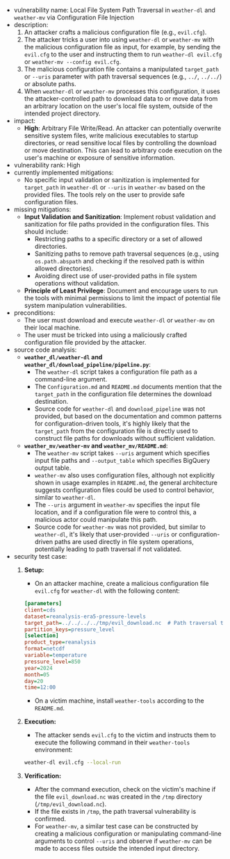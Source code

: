 - vulnerability name: Local File System Path Traversal in `weather-dl` and `weather-mv` via Configuration File Injection
- description:
    1. An attacker crafts a malicious configuration file (e.g., `evil.cfg`).
    2. The attacker tricks a user into using `weather-dl` or `weather-mv` with the malicious configuration file as input, for example, by sending the `evil.cfg` to the user and instructing them to run `weather-dl evil.cfg` or `weather-mv --config evil.cfg`.
    3. The malicious configuration file contains a manipulated `target_path` or `--uris` parameter with path traversal sequences (e.g., `../`, `../../`) or absolute paths.
    4. When `weather-dl` or `weather-mv` processes this configuration, it uses the attacker-controlled path to download data to or move data from an arbitrary location on the user's local file system, outside of the intended project directory.
- impact:
    - **High**: Arbitrary File Write/Read. An attacker can potentially overwrite sensitive system files, write malicious executables to startup directories, or read sensitive local files by controlling the download or move destination. This can lead to arbitrary code execution on the user's machine or exposure of sensitive information.
- vulnerability rank: High
- currently implemented mitigations:
    - No specific input validation or sanitization is implemented for `target_path` in `weather-dl` or `--uris` in `weather-mv` based on the provided files. The tools rely on the user to provide safe configuration files.
- missing mitigations:
    - **Input Validation and Sanitization**: Implement robust validation and sanitization for file paths provided in the configuration files. This should include:
        - Restricting paths to a specific directory or a set of allowed directories.
        - Sanitizing paths to remove path traversal sequences (e.g., using `os.path.abspath` and checking if the resolved path is within allowed directories).
        - Avoiding direct use of user-provided paths in file system operations without validation.
    - **Principle of Least Privilege**: Document and encourage users to run the tools with minimal permissions to limit the impact of potential file system manipulation vulnerabilities.
- preconditions:
    - The user must download and execute `weather-dl` or `weather-mv` on their local machine.
    - The user must be tricked into using a maliciously crafted configuration file provided by the attacker.
- source code analysis:
    - **`weather_dl/weather-dl` and `weather_dl/download_pipeline/pipeline.py`**:
        - The `weather-dl` script takes a configuration file path as a command-line argument.
        - The `Configuration.md` and `README.md` documents mention that the `target_path` in the configuration file determines the download destination.
        - Source code for `weather-dl` and `download_pipeline` was not provided, but based on the documentation and common patterns for configuration-driven tools, it's highly likely that the `target_path` from the configuration file is directly used to construct file paths for downloads without sufficient validation.
    - **`weather_mv/weather-mv` and `weather_mv/README.md`**:
        - The `weather-mv` script takes `--uris` argument which specifies input file paths and `--output_table` which specifies BigQuery output table.
        - `weather-mv` also uses configuration files, although not explicitly shown in usage examples in `README.md`, the general architecture suggests configuration files could be used to control behavior, similar to `weather-dl`.
        - The `--uris` argument in `weather-mv` specifies the input file location, and if a configuration file were to control this, a malicious actor could manipulate this path.
        - Source code for `weather-mv` was not provided, but similar to `weather-dl`, it's likely that user-provided `--uris` or configuration-driven paths are used directly in file system operations, potentially leading to path traversal if not validated.
- security test case:
    1. **Setup:**
        - On an attacker machine, create a malicious configuration file `evil.cfg` for `weather-dl` with the following content:

        ```cfg
        [parameters]
        client=cds
        dataset=reanalysis-era5-pressure-levels
        target_path=../../../../tmp/evil_download.nc  # Path traversal to write to /tmp
        partition_keys=pressure_level
        [selection]
        product_type=reanalysis
        format=netcdf
        variable=temperature
        pressure_level=850
        year=2024
        month=05
        day=20
        time=12:00
        ```

        - On a victim machine, install `weather-tools` according to the `README.md`.
    2. **Execution:**
        - The attacker sends `evil.cfg` to the victim and instructs them to execute the following command in their `weather-tools` environment:
        ```bash
        weather-dl evil.cfg --local-run
        ```
    3. **Verification:**
        - After the command execution, check on the victim's machine if the file `evil_download.nc` was created in the `/tmp` directory (`/tmp/evil_download.nc`).
        - If the file exists in `/tmp`, the path traversal vulnerability is confirmed.
        - For `weather-mv`, a similar test case can be constructed by creating a malicious configuration or manipulating command-line arguments to control `--uris` and observe if `weather-mv` can be made to access files outside the intended input directory.